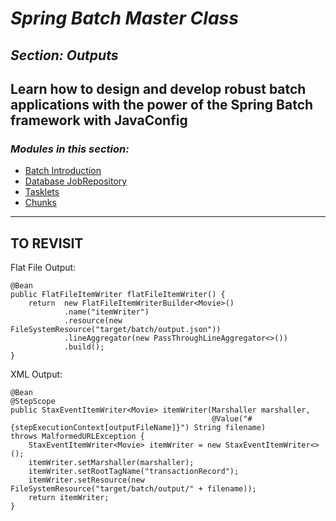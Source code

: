 # *Spring Batch Master Class*

##  *Section: Outputs*

**Learn how to design and develop robust batch applications with the power of the Spring Batch framework with JavaConfig**
---

 ### *Modules in this section:*
 - [Batch Introduction](https://github.com/mickknutson/spring_batch_course/tree/master/StudentWork/code/spring_batch_section_core/spring_batch_introduction)
 - [Database JobRepository](https://github.com/mickknutson/spring_batch_course/tree/master/StudentWork/code/spring_batch_section_core/spring_batch_database_jobrepository)
 - [Tasklets](https://github.com/mickknutson/spring_batch_course/tree/master/StudentWork/code/spring_batch_section_core/spring_batch_tasklet)
 - [Chunks](https://github.com/mickknutson/spring_batch_course/tree/master/StudentWork/code/spring_batch_section_core/spring_batch_chunks)

---

## TO REVISIT

Flat File Output:

    @Bean
    public FlatFileItemWriter flatFileItemWriter() {
        return  new FlatFileItemWriterBuilder<Movie>()
                .name("itemWriter")
                .resource(new FileSystemResource("target/batch/output.json"))
                .lineAggregator(new PassThroughLineAggregator<>())
                .build();
    }


XML Output:

    @Bean
    @StepScope
    public StaxEventItemWriter<Movie> itemWriter(Marshaller marshaller,
                                                 @Value("#{stepExecutionContext[outputFileName]}") String filename)
    throws MalformedURLException {
        StaxEventItemWriter<Movie> itemWriter = new StaxEventItemWriter<>();
        itemWriter.setMarshaller(marshaller);
        itemWriter.setRootTagName("transactionRecord");
        itemWriter.setResource(new FileSystemResource("target/batch/output/" + filename));
        return itemWriter;
    }
